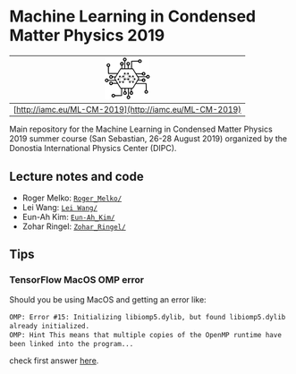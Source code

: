 # Machine Learning in Condensed Matter Physics 2019

| [![School logo](ML-CM-2019-logo.png)](http://iamc.eu/ML-CM-2019) |
| ---------------------------------------------------------------- |
| [http://iamc.eu/ML-CM-2019](http://iamc.eu/ML-CM-2019)           |

Main repository for the Machine Learning in Condensed Matter Physics 2019 summer course (San Sebastian, 26-28 August 2019) organized by the Donostia International Physics Center (DIPC).

## Lecture notes and code

* Roger Melko: [`Roger_Melko/`](Roger_Melko)
* Lei Wang: [`Lei Wang/`](Lei_Wang)
* Eun-Ah Kim: [`Eun-Ah_Kim/`](Eun-Ah_Kim)
* Zohar Ringel: [`Zohar_Ringel/`](Zohar_Ringel)


## Tips

### TensorFlow MacOS OMP error

Should you be using MacOS and getting an error like:

    OMP: Error #15: Initializing libiomp5.dylib, but found libiomp5.dylib already initialized.
    OMP: Hint This means that multiple copies of the OpenMP runtime have been linked into the program...

check first answer [here](https://stackoverflow.com/questions/53014306/error-15-initializing-libiomp5-dylib-but-found-libiomp5-dylib-already-initial).
